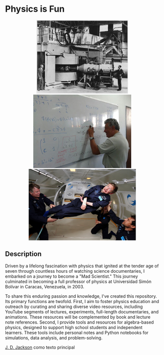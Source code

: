 <p align="center">
  <H1> Physics is Fun </H1>
</p>

<p align="center">
  <img src="pics/Berkeley_60-inch_cyclotron.jpg" width="300" title="hover text">
  <img src="pics/Jesus-Esteban_MIC119.jpg" width="320" title="hover text">
  <img src="pics/Hawking_in_Zero_Gravity_NASA.jpg" width="350" title="hover text">
</p>




## Description

Driven by a lifelong fascination with physics that ignited at the tender age of seven through countless hours of watching science documentaries, I embarked on a journey to become a "Mad Scientist." This journey culminated in becoming a full professor of physics at Universidad Simón Bolívar in Caracas, Venezuela, in 2003.

To share this enduring passion and knowledge, I've created this repository. Its primary functions are twofold. First, I aim to foster physics education and outreach by curating and sharing diverse video resources, including YouTube segments of lectures, experiments, full-length documentaries, and animations. These resources will be complemented by book and lecture note references. Second, I provide tools and resources for algebra-based physics, designed to support high school students and independent learners. These tools include personal notes and Python notebooks for simulations, data analysis, and problem-solving.  

[J. D. Jackson](https://en.wikipedia.org/wiki/Classical_Electrodynamics_(book)) como texto principal 
